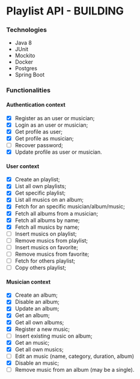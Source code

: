 # Playlist API - BUILDING

### Technologies

- Java 8
- JUnit
- Mockito
- Docker
- Postgres
- Spring Boot

### Functionalities

#### Authentication context

- [x] Register as an user or musician;
- [x] Login as an user or musician;
- [x] Get profile as user;
- [x] Get profile as musician;
- [ ] Recover password;
- [x] Update profile as user or musician.

#### User context

- [x] Create an playlist;
- [x] List all own playlists;
- [x] Get specific playlist;
- [x] List all musics on an album;
- [x] Fetch for an specific musician/album/music;
- [x] Fetch all albums from a musician;
- [x] Fetch all albums by name;
- [x] Fetch all musics by name;
- [ ] Insert musics on playlist;
- [ ] Remove musics from playlist;
- [ ] Insert musics on favorite;
- [ ] Remove musics from favorite;
- [ ] Fetch for others playlist;
- [ ] Copy others playlist;

#### Musician context

- [x] Create an album;
- [x] Disable an album;
- [x] Update an album;
- [x] Get an album;
- [x] Get all own albums;
- [x] Register a new music;
- [ ] Insert existing music on album;
- [x] Get an music;
- [x] Get all own musics;
- [ ] Edit an music (name, category, duration, album)
- [x] Disable an music;
- [ ] Remove music from an album (may be a single).
